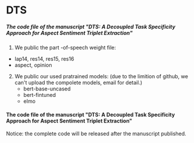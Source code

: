  #   DTS 
#####  The code file of the manuscript "DTS: A Decoupled Task Specificity Approach for Aspect Sentiment Triplet Extraction"

1. We public the part -of-speech weight file:
 - lap14, res14, res15, res16
 - aspect, opinion
2. We public our used pratrained models: (due to the limition of github, we can't upload the compolete models, email for detail.)
   - bert-base-uncased
   - bert-fintuned
   - elmo





####  The code file of the manuscript "DTS: A Decoupled Task Specificity Approach for Aspect Sentiment Triplet Extraction"

Notice: the complete code will be released after the manuscript published.
